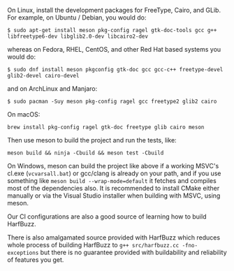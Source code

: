 On Linux, install the development packages for FreeType, Cairo, and GLib. For
example, on Ubuntu / Debian, you would do:

    $ sudo apt-get install meson pkg-config ragel gtk-doc-tools gcc g++ libfreetype6-dev libglib2.0-dev libcairo2-dev

whereas on Fedora, RHEL, CentOS, and other Red Hat based systems you would do:

    $ sudo dnf install meson pkgconfig gtk-doc gcc gcc-c++ freetype-devel glib2-devel cairo-devel

and on ArchLinux and Manjaro:

    $ sudo pacman -Suy meson pkg-config ragel gcc freetype2 glib2 cairo

On macOS:

    brew install pkg-config ragel gtk-doc freetype glib cairo meson

Then use meson to build the project and run the tests, like:

    meson build && ninja -Cbuild && meson test -Cbuild

On Windows, meson can build the project like above if a working MSVC's cl.exe
(`vcvarsall.bat`) or gcc/clang is already on your path, and if you use
something like `meson build --wrap-mode=default` it fetches and compiles most
of the dependencies also.  It is recommended to install CMake either manually
or via the Visual Studio installer when building with MSVC, using meson.

Our CI configurations are also a good source of learning how to build HarfBuzz.

There is also amalgamated source provided with HarfBuzz which reduces whole process
of building HarfBuzz to `g++ src/harfbuzz.cc -fno-exceptions` but there is
no guarantee provided with buildability and reliability of features you get.
